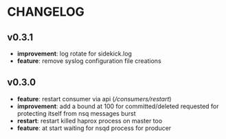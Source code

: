 # CHANGELOG

## v0.3.1

* **improvement**: log rotate for sidekick.log
* **feature**: remove syslog configuration file creations

## v0.3.0

* **feature**: restart consumer via api (_/consumers/restart_)
* **improvement**: add a bound at 100 for committed/deleted requested for protecting itself from nsq messages burst
* **restart**: restart killed haprox process on master too
* **feature**: at start waiting for nsqd process for producer
